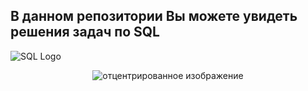 

 ## В данном репозитории Вы можете увидеть решения задач по SQL



 ![SQL Logo]( https://proselyte.net/wp-content/uploads/2016/05/Introduction-to-SQL.png)




<center>
    <img src="https://proselyte.net/wp-content/uploads/2016/05/Introduction-to-SQL.png" alt="отцентрированное изображение" />
</center>
